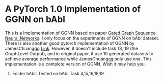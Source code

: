 # A PyTorch 1.0 Implementation of GGNN on bAbI
This is a Implementation of GGNN based on paper [Gated Graph Sequence Neural Networks](https://arxiv.org/abs/1511.05493). I only focus on the experiments of GGNN on bAbI dataset. There is also another good pytorch implementation of GGNN by JamesChuanggg [Link](https://github.com/JamesChuanggg/ggnn.pytorch). However, it doesn't include task 18, 19 (the GraphLevel Output), and in original paper, it use 10 generated datasets to achieve average performance while JamesChuanggg only use one. This implementation is a complete version of GGNN. Wish it may help you.

1. Folder bAbI: Tested on bAbI Task 4,15,16,18,19
